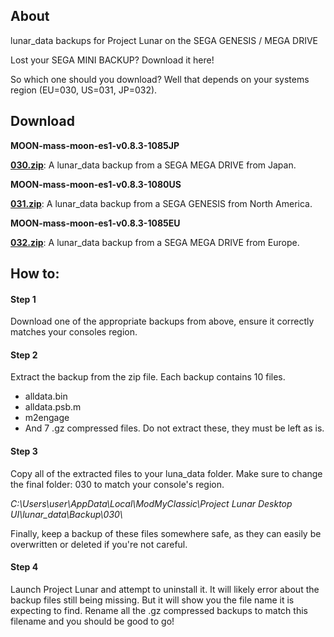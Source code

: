 
## About

lunar_data backups for Project Lunar on the SEGA GENESIS / MEGA DRIVE

Lost your SEGA MINI BACKUP? Download it here!

So which one should you download? Well that depends on your systems region (EU=030, US=031, JP=032).

## Download

**MOON-mass-moon-es1-v0.8.3-1085JP**

**[030.zip](https://mega.nz/file/4uhSzBLZ#r5qp-23Z5eIfaSVDLNtzIyUoLhqnhPROT1XUhuAvRPs)**: A lunar_data backup from a SEGA MEGA DRIVE from Japan.

**MOON-mass-moon-es1-v0.8.3-1080US**

**[031.zip](https://mega.nz/file/0rhymBBC#ZCsEtr7m7z-R0DZhRrpz88mUcOZ7NpXqlJzK3yPksIE)**: A lunar_data backup from a SEGA GENESIS from North America.

**MOON-mass-moon-es1-v0.8.3-1085EU**

**[032.zip](https://mega.nz/file/ligAnLCQ#mU8wSJswZhRdn9ycvND5hgu-XoYcuKplHeTsMochYu8)**: A lunar_data backup from a SEGA MEGA DRIVE from Europe.

## How to:

#### Step 1

Download one of the appropriate backups from above, ensure it correctly matches your consoles region.

#### Step 2

Extract the backup from the zip file. Each backup contains 10 files.

- alldata.bin
- alldata.psb.m
- m2engage
- And 7 .gz compressed files. Do not extract these, they must be left as is.

#### Step 3

Copy all of the extracted files to your luna_data folder. Make sure to change the final folder: 030 to match your console's region.

*C:\Users\user\AppData\Local\ModMyClassic\Project Lunar Desktop UI\lunar_data\Backup\030\\*

Finally, keep a backup of these files somewhere safe, as they can easily be overwritten or deleted if you're not careful.

#### Step 4

Launch Project Lunar and attempt to uninstall it. It will likely error about the backup files still being missing. But it will show you the file name it is expecting to find. Rename all the .gz compressed backups to match this filename and you should be good to go!

